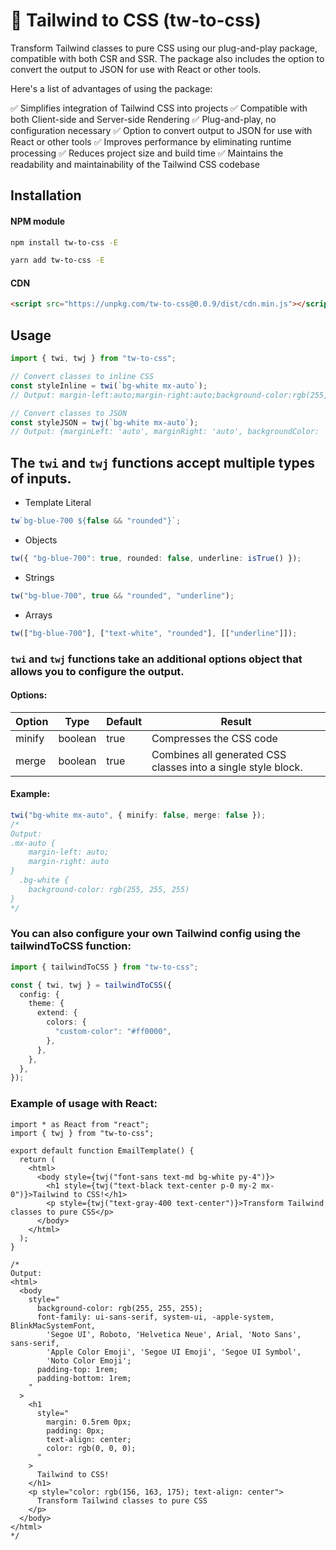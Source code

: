 # 🔄 Tailwind to CSS (tw-to-css)

Transform Tailwind classes to pure CSS using our plug-and-play package, compatible with both CSR and SSR. The package also includes the option to convert the output to JSON for use with React or other tools.

Here's a list of advantages of using the package:

✅ Simplifies integration of Tailwind CSS into projects
✅ Compatible with both Client-side and Server-side Rendering
✅ Plug-and-play, no configuration necessary
✅ Option to convert output to JSON for use with React or other tools
✅ Improves performance by eliminating runtime processing
✅ Reduces project size and build time
✅ Maintains the readability and maintainability of the Tailwind CSS codebase

## Installation

#### NPM module

```sh npm
npm install tw-to-css -E
```

```sh yarn
yarn add tw-to-css -E
```

#### CDN

```html
<script src="https://unpkg.com/tw-to-css@0.0.9/dist/cdn.min.js"></script>
```

## Usage

```typescript
import { twi, twj } from "tw-to-css";

// Convert classes to inline CSS
const styleInline = twi(`bg-white mx-auto`);
// Output: margin-left:auto;margin-right:auto;background-color:rgb(255, 255, 255);

// Convert classes to JSON
const styleJSON = twj(`bg-white mx-auto`);
// Output: {marginLeft: 'auto', marginRight: 'auto', backgroundColor: 'rgb(255, 255, 255)'}
```

## The `twi` and `twj` functions accept multiple types of inputs.

- Template Literal

```typescript
tw`bg-blue-700 ${false && "rounded"}`;
```

- Objects

```typescript
tw({ "bg-blue-700": true, rounded: false, underline: isTrue() });
```

- Strings

```typescript
tw("bg-blue-700", true && "rounded", "underline");
```

- Arrays

```typescript
tw(["bg-blue-700"], ["text-white", "rounded"], [["underline"]]);
```

### `twi` and `twj` functions take an additional options object that allows you to configure the output.

#### Options:

| Option | Type    | Default | Result                                                        |
| ------ | ------- | ------- | ------------------------------------------------------------- |
| minify | boolean | true    | Compresses the CSS code                                       |
| merge  | boolean | true    | Combines all generated CSS classes into a single style block. |

#### Example:

```typescript
twi("bg-white mx-auto", { minify: false, merge: false });
/*
Output:
.mx-auto {
    margin-left: auto;
    margin-right: auto
}
  .bg-white {
    background-color: rgb(255, 255, 255)
}
*/
```

### You can also configure your own Tailwind config using the tailwindToCSS function:

```typescript
import { tailwindToCSS } from "tw-to-css";

const { twi, twj } = tailwindToCSS({
  config: {
    theme: {
      extend: {
        colors: {
          "custom-color": "#ff0000",
        },
      },
    },
  },
});
```

### Example of usage with React:

```tsx
import * as React from "react";
import { twj } from "tw-to-css";

export default function EmailTemplate() {
  return (
    <html>
      <body style={twj("font-sans text-md bg-white py-4")}>
        <h1 style={twj("text-black text-center p-0 my-2 mx-0")}>Tailwind to CSS!</h1>
        <p style={twj("text-gray-400 text-center")}>Transform Tailwind classes to pure CSS</p>
      </body>
    </html>
  );
}

/*
Output:
<html>
  <body
    style="
      background-color: rgb(255, 255, 255);
      font-family: ui-sans-serif, system-ui, -apple-system, BlinkMacSystemFont,
        'Segoe UI', Roboto, 'Helvetica Neue', Arial, 'Noto Sans', sans-serif,
        'Apple Color Emoji', 'Segoe UI Emoji', 'Segoe UI Symbol',
        'Noto Color Emoji';
      padding-top: 1rem;
      padding-bottom: 1rem;
    "
  >
    <h1
      style="
        margin: 0.5rem 0px;
        padding: 0px;
        text-align: center;
        color: rgb(0, 0, 0);
      "
    >
      Tailwind to CSS!
    </h1>
    <p style="color: rgb(156, 163, 175); text-align: center">
      Transform Tailwind classes to pure CSS
    </p>
  </body>
</html>
*/
```
